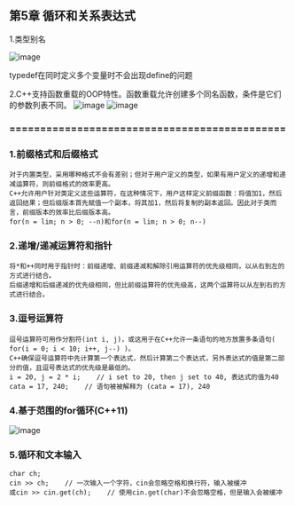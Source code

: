 ## 第5章 循环和关系表达式

1.类型别名

![image](https://github.com/liam1992-web/cpp_study_notes/assets/61104738/a73399d0-b0ca-430b-9d5e-5fa75eb41853)

typedef在同时定义多个变量时不会出现define的问题

2.C++支持函数重载的OOP特性。函数重载允许创建多个同名函数，条件是它们的参数列表不同。
![image](https://github.com/liam1992-web/cpp_study_notes/assets/61104738/829129ee-6f2e-4e7b-b601-95862232ee57)
![image](https://github.com/liam1992-web/cpp_study_notes/assets/61104738/40ea87f9-9ae8-4e77-b067-f9e383f29b0a)

### =============================================
### 1.前缀格式和后缀格式
    对于内置类型，采用哪种格式不会有差别；但对于用户定义的类型，如果有用户定义的递增和递减运算符，则前缀格式的效率更高。
    C++允许用户针对类定义这些运算符，在这种情况下，用户这样定义前缀函数：将值加1，然后返回结果；但后缀版本首先赋值一个副本，将其加1，然后将复制的副本返回。因此对于类而言，前缀版本的效率比后缀版本高。
    for(n = lim; n > 0; --n)和for(n = lim; n > 0; n--)
### 2.递增/递减运算符和指针
    将*和++同时用于指针时：前缀递增、前缀递减和解除引用运算符的优先级相同，以从右到左的方式进行结合。
    后缀递增和后缀递减的优先级相同，但比前缀运算符的优先级高，这两个运算符以从左到右的方式进行结合。
### 3.逗号运算符
    逗号运算符可用作分割符(int i, j)，或这用于在C++允许一条语句的地方放置多条语句( for(i = 0; i < 10; i++, j--) )。
    C++确保逗号运算符中先计算第一个表达式，然后计算第二个表达式，另外表达式的值是第二部分的值，且逗号表达式的优先级是最低的。
    i = 20, j = 2 * i;    // i set to 20, then j set to 40, 表达式的值为40
    cata = 17, 240;    // 语句被被解释为 (cata = 17), 240
### 4.基于范围的for循环(C++11)
![image](https://github.com/liam1992-web/cpp_study_notes/assets/61104738/9cf9c24e-f249-444f-bbdf-35aa999b99f7)

### 5.循环和文本输入
    char ch;
    cin >> ch;    // 一次输入一个字符，cin会忽略空格和换行符，输入被缓冲
    或cin >> cin.get(ch);    // 使用cin.get(char)不会忽略空格，但是输入会被缓冲
    
